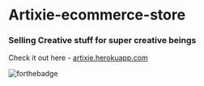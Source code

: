 # Artixie-ecommerce-store

<h3>Selling Creative stuff for super creative beings</h3>

Check it out here - <a href="https://artixie.herokuapp.com/">artixie.herokuapp.com</a>

![forthebadge](https://forthebadge.com/images/badges/made-with-javascript.svg)
